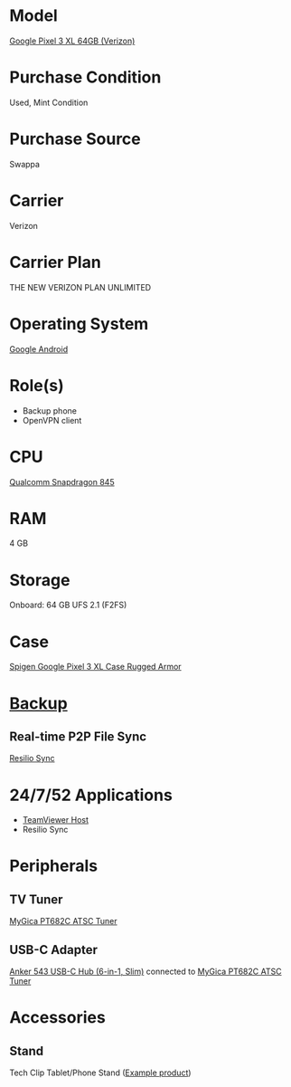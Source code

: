 # Model

[Google Pixel 3 XL 64GB (Verizon)](https://support.google.com/pixelphone/answer/7158570?hl=en)

# Purchase Condition

Used, Mint Condition

# Purchase Source

Swappa

# Carrier

Verizon

# Carrier Plan

THE NEW VERIZON PLAN UNLIMITED

# Operating System

[Google Android](https://www.android.com/)

# Role(s)

* Backup phone
* OpenVPN client

# CPU

[Qualcomm Snapdragon 845](https://www.qualcomm.com/products/snapdragon-845-mobile-platform)

# RAM

4 GB

# Storage

Onboard: 64 GB UFS 2.1 (F2FS)

# Case

[Spigen Google Pixel 3 XL Case Rugged Armor](https://www.spigen.com/collections/google-pixel-3-3-xl/products/google-pixel-3-xl-case-rugged-armor?variant=32491258347567)

# [Backup](https://github.com/jdrch/Hardware/wiki/Mixed-Environment-Multilevel-Backup)

## Real-time P2P File Sync

[Resilio Sync](https://play.google.com/store/apps/details?id=com.resilio.sync)

# 24/7/52 Applications

* [TeamViewer Host](https://www.teamviewer.com/en-us/download/linux/)
* Resilio Sync

# Peripherals

## TV Tuner

[MyGica PT682C ATSC Tuner](https://www.mygica.com/product/atsc-tuner/)

## USB-C Adapter

[Anker 543 USB-C Hub (6-in-1, Slim)](https://us.anker.com/collections/hubs/products/a8365) connected to [MyGica PT682C ATSC Tuner](https://github.com/jdrch/Hardware/blob/master/Google%20Pixel%203%20XL.md#tv-tuner)

# Accessories

## Stand

Tech Clip Tablet/Phone Stand ([Example product](https://www.deluxe.com/products/promotional/tech-clip-tabletphone-stand/43827/))
